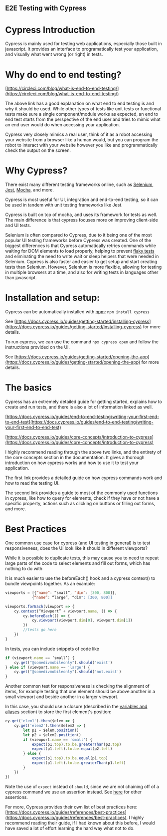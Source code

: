 ## E2E Testing with Cypress

# Cypress Introduction

Cypress is mainly used for testing web applications, especially those built in javascript. It provides an interface to programatically test your application, and visually what went wrong (or right) in tests. 
  
# Why do end to end testing?  
  
[https://circleci.com/blog/what-is-end-to-end-testing/](https://circleci.com/blog/what-is-end-to-end-testing/)

The above link has a good explanation on what end to end testing is and why it should be used. While other types of tests like unit tests or functional tests make sure a single component/module works as expected, an end to end test starts from the perspective of the end user and tries to mimic what an end user would do when accessing your application. 

Cypress very closely mimics a real user, think of it as a robot accessing your website from a browser like a human would, but you can program the robot to interact with your website however you like and programmatically check the output on the screen.

# Why Cypress?

There exist many different testing frameworks online, such as [Selenium](https://www.selenium.dev/), [Jest](https://jestjs.io/), [Mocha](https://mochajs.org/), and more. 

Cypress is most useful for UI, integration and end-to-end testing, so it can be used in tandem with unit testing frameworks like Jest. 

Cypress is built on top of mocha, and uses its framework for tests as well. The main difference is that cypress focuses more on improving client-side and UI tests. 

Selenium is often compared to Cypress, due to it being one of the most popular UI testing frameworks before Cypress was created. One of the biggest differences is that Cypress automatically retries commands while waiting for DOM elements to load properly, helping to prevent [flaky tests](https://www.jetbrains.com/teamcity/ci-cd-guide/concepts/flaky-tests/) and eliminating the need to write wait or sleep helpers that were needed in Selenium. Cypress is also faster and easier to get setup and start creating tests than Selenium. However, Selenium is more flexible, allowing for testing in multiple browsers at a time, and also for writing tests in languages other than javascript. 

# Installation and setup:  
  
Cypress can be automatically installed with [npm](https://www.npmjs.com/): `npm install cypress`

See [https://docs.cypress.io/guides/getting-started/installing-cypress](https://docs.cypress.io/guides/getting-started/installing-cypress) for more details.

To run cypress, we can use the command `npx cypress open` and follow the instructions provided on the UI. 
  
See [https://docs.cypress.io/guides/getting-started/opening-the-app](https://docs.cypress.io/guides/getting-started/opening-the-app) for more details.

# The basics

Cypress has an extremely detailed guide for getting started, explains how to create and run tests, and there is also a lot of information linked as well.

[https://docs.cypress.io/guides/end-to-end-testing/writing-your-first-end-to-end-test](https://docs.cypress.io/guides/end-to-end-testing/writing-your-first-end-to-end-test)

[https://docs.cypress.io/guides/core-concepts/introduction-to-cypress](https://docs.cypress.io/guides/core-concepts/introduction-to-cypress)

I highly recommend reading through the above two links, and the entirety of the core concepts section in the documentation. It gives a thorough introduction on how cypress works and how to use it to test your application.

The first link provides a detailed guide on how cypress commands work and how to read the testing UI. 

The second link provides a guide to most of the commonly used functions in cypress, like how to query for elements, check if they have or not have a specific property, actions such as clicking on buttons or filling out forms, and more. 

# Best Practices

One common use case for cypress (and UI testing in general) is to test responsiveness, does the UI look like it should in different viewports?

While it is possible to duplicate tests, this may cause you to need to repeat large parts of the code to select elements and fill out forms, which has nothing to do with 

It is much easier to use the beforeEach() hook and a cypress context() to bundle viewpoints together. As an example: 
  
```javascript
viewports = [{“name”: “small”, “dim”: [300, 800]}, 
			{“name”: “large”, “dim": [300, 800]]

viewports.forEach(viewport => {
	cy.context(“Viewport” + viewport.name, () => {
		cy.beforeEach(() => {  
			cy.viewport(viewport.dim[0], viewport.dim[1])  
		})  
		//tests go here  
	})
}
```
In tests, you can include snippets of code like  
```javascript
if (viewport.name == ‘small’) {  
	cy.get("@somedivmobileonly").should('exist')
} else if (viewport.name == 'large') {
	cy.get("@somedivmobileonly").should('not.exist')
} 
```

Another common test for responsiveness is checking the alignment of items, for example testing that one element should be above another in a small viewport and beside another in a larger viewport. 

In this case, you should use a closure (described in the [variables and aliases](https://docs.cypress.io/guides/core-concepts/variables-and-aliases) section) to store the first element's position: 

```javascript
cy.get('elem1').then($elem => {
	cy.get('elem2').then($elem2 => {
		let p1 = $elem.position()
		let p2 = $elem2.position()
		if (viewport.name == 'small') {
			expect(p1.top).to.be.greaterThan(p2.top)
			expect(p1.left).to.be.equal(p2.left)
		} else {
			expect(p1.top).to.be.equal(p1.top)
			expect(p1.left).to.be.greaterThan(p1.left)
		}
	})
})
```

Note the use of `expect` instead of `should`, since we are not chaining off of a cypress command we use an assertion instead. See [here](https://docs.cypress.io/guides/references/assertions) for other assertions. 

For more, Cypress provides their own list of best practices here: [https://docs.cypress.io/guides/references/best-practices](https://docs.cypress.io/guides/references/best-practices). I highly recommend reading their guide, if I had known about this before, I would have saved a lot of effort learning the hard way what not to do. 